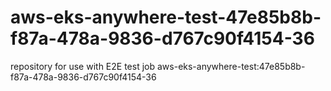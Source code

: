 # aws-eks-anywhere-test-47e85b8b-f87a-478a-9836-d767c90f4154-36
repository for use with E2E test job aws-eks-anywhere-test:47e85b8b-f87a-478a-9836-d767c90f4154-36
